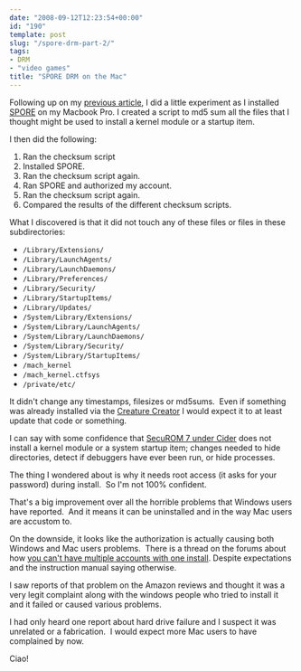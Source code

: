 ```yaml
---
date: "2008-09-12T12:23:54+00:00"
id: "190"
template: post
slug: "/spore-drm-part-2/"
tags:
- DRM
- "video games"
title: "SPORE DRM on the Mac"
---
```


Following up on my [previous article](/spore-drm), I did a little experiment as
I installed [SPORE](https://amzn.to/2ILbGCh) on my Macbook Pro. I created a
script to md5 sum all the files that I thought might be used to install a kernel
module or a startup item.

I then did the following:

1.  Ran the checksum script
2.  Installed SPORE.
3.  Ran the checksum script again.
4.  Ran SPORE and authorized my account.
5.  Ran the checksum script again.
6.  Compared the results of the different checksum scripts.

What I discovered is that it did not touch any of these files or files in these
subdirectories:

- `/Library/Extensions/`
- `/Library/LaunchAgents/`
- `/Library/LaunchDaemons/`
- `/Library/Preferences/`
- `/Library/Security/`
- `/Library/StartupItems/`
- `/Library/Updates/`
- `/System/Library/Extensions/`
- `/System/Library/LaunchAgents/`
- `/System/Library/LaunchDaemons/`
- `/System/Library/Security/`
- `/System/Library/StartupItems/`
- `/mach_kernel`
- `/mach_kernel.ctfsys`
- `/private/etc/`

It didn't change any timestamps, filesizes or md5sums.  Even if something was
already installed via the [Creature Creator](https://amzn.to/2I25apG) I would
expect it to at least update that code or something.

I can say with some confidence that
[SecuROM 7 under Cider](http://www.transgaming.com/news/?id=108) does not
install a kernel module or a system startup item; changes needed to hide
directories, detect if debuggers have ever been run, or hide processes.

The thing I wondered about is why it needs root access (it asks for your
password) during install.  So I'm not 100% confident.

That's a big improvement over all the horrible problems that Windows users have
reported.  And it means it can be uninstalled and in the way Mac users are
accustom to.

On the downside, it looks like the authorization is actually causing both
Windows and Mac users problems.  There is a thread on the forums about how
[you can't have multiple accounts with one install](http://forum.spore.com/jforum/posts/list/103.page).
Despite expectations and the instruction manual saying otherwise.

I saw reports of that problem on the Amazon reviews and thought it was a very
legit complaint along with the windows people who tried to install it and it
failed or caused various problems.

I had only heard one report about hard drive failure and I suspect it was
unrelated or a fabrication.  I would expect more Mac users to have complained by
now.

Ciao!
